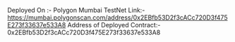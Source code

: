 Deployed On :- Polygon Mumbai TestNet
Link:- https://mumbai.polygonscan.com/address/0x2EBfb53D2f3cACc720D3f475E273f33637e533A8
Address of Deployed Contract:- 0x2EBfb53D2f3cACc720D3f475E273f33637e533A8